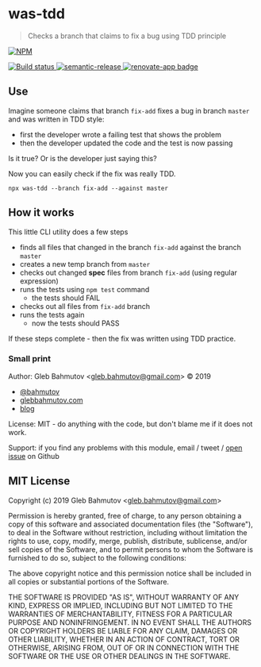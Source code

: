 # was-tdd
> Checks a branch that claims to fix a bug using TDD principle

[![NPM][npm-icon] ][npm-url]

[![Build status][ci-image] ][ci-url]
[![semantic-release][semantic-image] ][semantic-url]
[![renovate-app badge][renovate-badge]][renovate-app]

## Use

Imagine someone claims that branch `fix-add` fixes a bug in branch `master` and was written in TDD style:

- first the developer wrote a failing test that shows the problem
- then the developer updated the code and the test is now passing

Is it true? Or is the developer just saying this?

Now you can easily check if the fix was really TDD.

```
npx was-tdd --branch fix-add --against master
```

## How it works

This little CLI utility does a few steps

- finds all files that changed in the branch `fix-add` against the branch `master`
- creates a new temp branch from `master`
- checks out changed **spec** files from branch `fix-add` (using regular expression)
- runs the tests using `npm test` command
  * the tests should FAIL
- checks out all files from `fix-add` branch
- runs the tests again
  * now the tests should PASS

If these steps complete - then the fix was written using TDD practice.

### Small print

Author: Gleb Bahmutov &lt;gleb.bahmutov@gmail.com&gt; &copy; 2019

* [@bahmutov](https://twitter.com/bahmutov)
* [glebbahmutov.com](https://glebbahmutov.com)
* [blog](https://glebbahmutov.com/blog)

License: MIT - do anything with the code, but don't blame me if it does not work.

Support: if you find any problems with this module, email / tweet /
[open issue](https://github.com/bahmutov/was-tdd/issues) on Github

## MIT License

Copyright (c) 2019 Gleb Bahmutov &lt;gleb.bahmutov@gmail.com&gt;

Permission is hereby granted, free of charge, to any person
obtaining a copy of this software and associated documentation
files (the "Software"), to deal in the Software without
restriction, including without limitation the rights to use,
copy, modify, merge, publish, distribute, sublicense, and/or sell
copies of the Software, and to permit persons to whom the
Software is furnished to do so, subject to the following
conditions:

The above copyright notice and this permission notice shall be
included in all copies or substantial portions of the Software.

THE SOFTWARE IS PROVIDED "AS IS", WITHOUT WARRANTY OF ANY KIND,
EXPRESS OR IMPLIED, INCLUDING BUT NOT LIMITED TO THE WARRANTIES
OF MERCHANTABILITY, FITNESS FOR A PARTICULAR PURPOSE AND
NONINFRINGEMENT. IN NO EVENT SHALL THE AUTHORS OR COPYRIGHT
HOLDERS BE LIABLE FOR ANY CLAIM, DAMAGES OR OTHER LIABILITY,
WHETHER IN AN ACTION OF CONTRACT, TORT OR OTHERWISE, ARISING
FROM, OUT OF OR IN CONNECTION WITH THE SOFTWARE OR THE USE OR
OTHER DEALINGS IN THE SOFTWARE.

[npm-icon]: https://nodei.co/npm/was-tdd.svg?downloads=true
[npm-url]: https://npmjs.org/package/was-tdd
[ci-image]: https://travis-ci.org/bahmutov/was-tdd.svg?branch=master
[ci-url]: https://travis-ci.org/bahmutov/was-tdd
[semantic-image]: https://img.shields.io/badge/%20%20%F0%9F%93%A6%F0%9F%9A%80-semantic--release-e10079.svg
[semantic-url]: https://github.com/semantic-release/semantic-release
[renovate-badge]: https://img.shields.io/badge/renovate-app-blue.svg
[renovate-app]: https://renovateapp.com/

